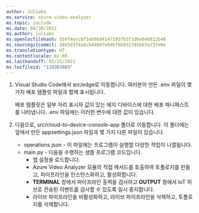 ```yaml
---
author: Juliako
ms.service: azure-video-analyzer
ms.topic: include
ms.date: 04/30/2021
ms.author: juliako
ms.openlocfilehash: 559f4eccbf1eb9bd41471937b3f1d6e846812b40
ms.sourcegitcommit: 58e5d3f4a6cb44607e946f6b931345b6fe237e0e
ms.translationtype: HT
ms.contentlocale: ko-KR
ms.lasthandoff: 05/25/2021
ms.locfileid: "110383883"
---
```

1. Visual Studio Code에서 src/edge로 이동합니다. 여러분이 만든 .env 파일이 몇 가지 배포 템플릿 파일과 함께 표시됩니다.

   배포 템플릿은 일부 자리 표시자 값이 있는 에지 디바이스에 대한 배포 매니페스트를 나타냅니다. .env 파일에는 이러한 변수에 대한 값이 있습니다.
2. 다음으로, src/cloud-to-device-console-app 폴더로 이동합니다. 이 폴더에는 앞에서 만든 appsettings.json 파일과 몇 가지 다른 파일이 있습니다.

   - operations.json - 이 파일에는 프로그램이 실행할 다양한 작업이 나열됩니다.
   - main.py - 다음을 수행하는 샘플 프로그램 코드입니다.
     - 앱 설정을 로드합니다.
     - Azure Video Analyzer 모듈의 직접 메서드를 호출하여 토폴로지를 만들고, 파이프라인을 인스턴스화하고, 활성화합니다.
     - **TERMINAL** 창에서 파이프라인 출력을 검사하고 **OUTPUT** 창에서 IoT 허브로 전송된 이벤트를 검사할 수 있도록 일시 중지합니다.
     - 라이브 파이프라인을 비활성화하고, 라이브 파이프라인을 삭제하고, 토폴로지를 삭제합니다.
